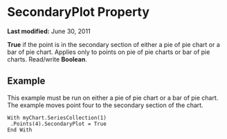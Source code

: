 
# SecondaryPlot Property

 **Last modified:** June 30, 2011

 **True** if the point is in the secondary section of either a pie of pie chart or a bar of pie chart. Applies only to points on pie of pie charts or bar of pie charts. Read/write **Boolean**.

## Example

This example must be run on either a pie of pie chart or a bar of pie chart. The example moves point four to the secondary section of the chart.


```
With myChart.SeriesCollection(1) 
 .Points(4).SecondaryPlot = True 
End With
```

